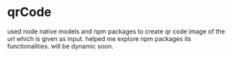 # qrCode
used node native models and npm packages to create qr code image of the url which is given as input. helped me explore npm packages its functionalities.
will be dynamic soon.
